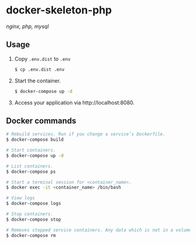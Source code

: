 # docker-skeleton-php

*nginx, php, mysql*

## Usage

1. Copy `.env.dist` to `.env`

    ```bash
    $ cp .env.dist .env
    ```

2. Start the container.

    ```bash
    $ docker-compose up -d
    ```

3. Access your application via http://localhost:8080.

## Docker commands

```bash
# Rebuild services. Run if you change a service’s Dockerfile.
$ docker-compose build

# Start containers.
$ docker-compose up -d

# List containers.
$ docker-compose ps

# Start a terminal session for <container_name>.
$ docker exec -it <container_name> /bin/bash

# View logs
$ docker-compose logs

# Stop containers.
$ docker-compose stop

# Removes stopped service containers. Any data which is not in a volume will be lost.
$ docker-compose rm
```
